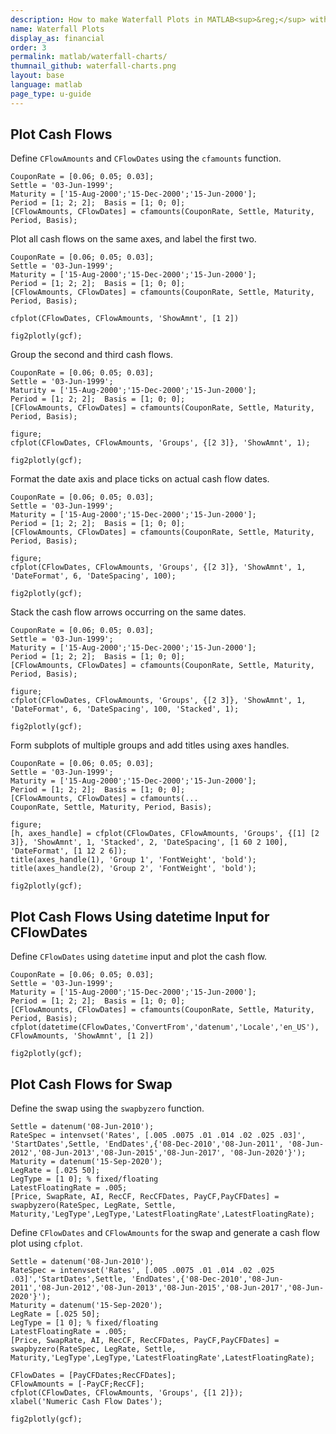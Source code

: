 ```yaml
---
description: How to make Waterfall Plots in MATLAB<sup>&reg;</sup> with Plotly.
name: Waterfall Plots
display_as: financial
order: 3
permalink: matlab/waterfall-charts/
thumnail_github: waterfall-charts.png
layout: base
language: matlab
page_type: u-guide
---
```


## Plot Cash Flows

Define `CFlowAmounts` and `CFlowDates` using the `cfamounts` function. 

```{matlab}
CouponRate = [0.06; 0.05; 0.03];
Settle = '03-Jun-1999';
Maturity = ['15-Aug-2000';'15-Dec-2000';'15-Jun-2000'];
Period = [1; 2; 2];  Basis = [1; 0; 0];
[CFlowAmounts, CFlowDates] = cfamounts(CouponRate, Settle, Maturity, Period, Basis);
```


Plot all cash flows on the same axes, and label the first two. 

```{matlab}
CouponRate = [0.06; 0.05; 0.03];
Settle = '03-Jun-1999';
Maturity = ['15-Aug-2000';'15-Dec-2000';'15-Jun-2000'];
Period = [1; 2; 2];  Basis = [1; 0; 0];
[CFlowAmounts, CFlowDates] = cfamounts(CouponRate, Settle, Maturity, Period, Basis);

cfplot(CFlowDates, CFlowAmounts, 'ShowAmnt', [1 2])

fig2plotly(gcf);
```

Group the second and third cash flows. 

```{matlab}
CouponRate = [0.06; 0.05; 0.03];
Settle = '03-Jun-1999';
Maturity = ['15-Aug-2000';'15-Dec-2000';'15-Jun-2000'];
Period = [1; 2; 2];  Basis = [1; 0; 0];
[CFlowAmounts, CFlowDates] = cfamounts(CouponRate, Settle, Maturity, Period, Basis);

figure;
cfplot(CFlowDates, CFlowAmounts, 'Groups', {[2 3]}, 'ShowAmnt', 1);

fig2plotly(gcf);
```

Format the date axis and place ticks on actual cash flow dates. 

```{matlab}
CouponRate = [0.06; 0.05; 0.03];
Settle = '03-Jun-1999';
Maturity = ['15-Aug-2000';'15-Dec-2000';'15-Jun-2000'];
Period = [1; 2; 2];  Basis = [1; 0; 0];
[CFlowAmounts, CFlowDates] = cfamounts(CouponRate, Settle, Maturity, Period, Basis);

figure;
cfplot(CFlowDates, CFlowAmounts, 'Groups', {[2 3]}, 'ShowAmnt', 1, 'DateFormat', 6, 'DateSpacing', 100);

fig2plotly(gcf);
```

Stack the cash flow arrows occurring on the same dates. 

```{matlab}
CouponRate = [0.06; 0.05; 0.03];
Settle = '03-Jun-1999';
Maturity = ['15-Aug-2000';'15-Dec-2000';'15-Jun-2000'];
Period = [1; 2; 2];  Basis = [1; 0; 0];
[CFlowAmounts, CFlowDates] = cfamounts(CouponRate, Settle, Maturity, Period, Basis);

figure;
cfplot(CFlowDates, CFlowAmounts, 'Groups', {[2 3]}, 'ShowAmnt', 1, 'DateFormat', 6, 'DateSpacing', 100, 'Stacked', 1);

fig2plotly(gcf);
```

Form subplots of multiple groups and add titles using axes handles. 

```{matlab}
CouponRate = [0.06; 0.05; 0.03];
Settle = '03-Jun-1999';
Maturity = ['15-Aug-2000';'15-Dec-2000';'15-Jun-2000'];
Period = [1; 2; 2];  Basis = [1; 0; 0];
[CFlowAmounts, CFlowDates] = cfamounts(...
CouponRate, Settle, Maturity, Period, Basis);

figure;
[h, axes_handle] = cfplot(CFlowDates, CFlowAmounts, 'Groups', {[1] [2 3]}, 'ShowAmnt', 1, 'Stacked', 2, 'DateSpacing', [1 60 2 100], 'DateFormat', [1 12 2 6]);
title(axes_handle(1), 'Group 1', 'FontWeight', 'bold');
title(axes_handle(2), 'Group 2', 'FontWeight', 'bold');

fig2plotly(gcf);
```

<!--------------------- EXAMPLE BREAK ------------------------->

## Plot Cash Flows Using datetime Input for CFlowDates

Define `CFlowDates` using `datetime` input and plot the cash flow. 

```{matlab}
CouponRate = [0.06; 0.05; 0.03];
Settle = '03-Jun-1999';
Maturity = ['15-Aug-2000';'15-Dec-2000';'15-Jun-2000'];
Period = [1; 2; 2];  Basis = [1; 0; 0];
[CFlowAmounts, CFlowDates] = cfamounts(CouponRate, Settle, Maturity, Period, Basis);
cfplot(datetime(CFlowDates,'ConvertFrom','datenum','Locale','en_US'), CFlowAmounts, 'ShowAmnt', [1 2])

fig2plotly(gcf);
```

<!--------------------- EXAMPLE BREAK ------------------------->

## Plot Cash Flows for Swap

Define the swap using the `swapbyzero` function. 

```{matlab}
Settle = datenum('08-Jun-2010');
RateSpec = intenvset('Rates', [.005 .0075 .01 .014 .02 .025 .03]', 'StartDates',Settle, 'EndDates',{'08-Dec-2010','08-Jun-2011', '08-Jun-2012','08-Jun-2013','08-Jun-2015','08-Jun-2017', '08-Jun-2020'}');
Maturity = datenum('15-Sep-2020');
LegRate = [.025 50];
LegType = [1 0]; % fixed/floating
LatestFloatingRate = .005;
[Price, SwapRate, AI, RecCF, RecCFDates, PayCF,PayCFDates] = swapbyzero(RateSpec, LegRate, Settle, Maturity,'LegType',LegType,'LatestFloatingRate',LatestFloatingRate);
```

Define `CFlowDates` and `CFlowAmounts` for the swap and generate a cash flow plot using `cfplot`. 

```{matlab}
Settle = datenum('08-Jun-2010');
RateSpec = intenvset('Rates', [.005 .0075 .01 .014 .02 .025 .03]','StartDates',Settle, 'EndDates',{'08-Dec-2010','08-Jun-2011','08-Jun-2012','08-Jun-2013','08-Jun-2015','08-Jun-2017','08-Jun-2020'}');
Maturity = datenum('15-Sep-2020');
LegRate = [.025 50];
LegType = [1 0]; % fixed/floating
LatestFloatingRate = .005;
[Price, SwapRate, AI, RecCF, RecCFDates, PayCF,PayCFDates] = swapbyzero(RateSpec, LegRate, Settle, Maturity,'LegType',LegType,'LatestFloatingRate',LatestFloatingRate);

CFlowDates = [PayCFDates;RecCFDates];
CFlowAmounts = [-PayCF;RecCF];
cfplot(CFlowDates, CFlowAmounts, 'Groups', {[1 2]});
xlabel('Numeric Cash Flow Dates');

fig2plotly(gcf);
```

<!--------------------- EXAMPLE BREAK ------------------------->

